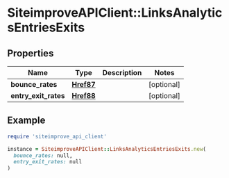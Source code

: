 # SiteimproveAPIClient::LinksAnalyticsEntriesExits

## Properties

| Name | Type | Description | Notes |
| ---- | ---- | ----------- | ----- |
| **bounce_rates** | [**Href87**](Href87.md) |  | [optional] |
| **entry_exit_rates** | [**Href88**](Href88.md) |  | [optional] |

## Example

```ruby
require 'siteimprove_api_client'

instance = SiteimproveAPIClient::LinksAnalyticsEntriesExits.new(
  bounce_rates: null,
  entry_exit_rates: null
)
```

